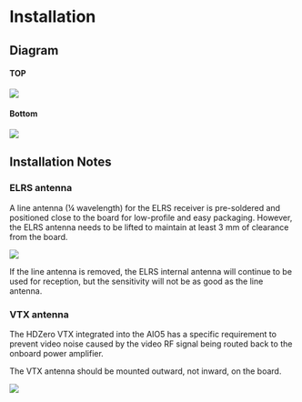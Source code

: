 # Installation

## Diagram

#### TOP

<img src="/aio15media/image1.png" id="image1">

#### Bottom

<img src="/aio15media/image2.png" id="image2">

## Installation Notes
### ELRS  antenna

A line antenna (¼ wavelength) for the ELRS receiver is pre-soldered and positioned close to the board for low-profile and easy packaging. However, the ELRS antenna needs to be lifted to maintain at least 3 mm of clearance from the board.

<img src="/aio15media/image4.png" id="image4">

If the line antenna is removed, the ELRS internal antenna will continue to be used for reception, but the sensitivity will not be as good as the line antenna.

### VTX antenna

The HDZero VTX integrated into the AIO5 has a specific requirement to prevent video noise caused by the video RF signal being routed back to the onboard power amplifier.

The VTX antenna should be mounted outward, not inward, on the board.

<img src="/aio15media/image5.png" id="image6">
